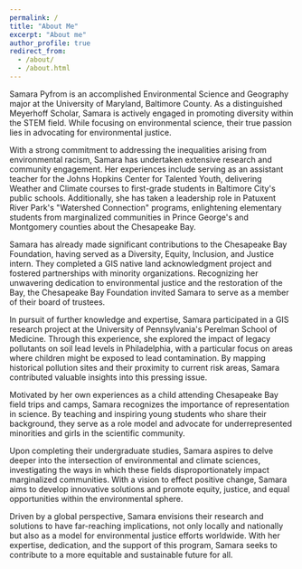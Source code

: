 ```yaml
---
permalink: /
title: "About Me"
excerpt: "About me"
author_profile: true
redirect_from: 
  - /about/
  - /about.html
---
```

Samara Pyfrom is an accomplished Environmental Science and Geography major at the University of Maryland, Baltimore County. As a distinguished Meyerhoff Scholar, Samara is actively engaged in promoting diversity within the STEM field. While focusing on environmental science, their true passion lies in advocating for environmental justice.

With a strong commitment to addressing the inequalities arising from environmental racism, Samara has undertaken extensive research and community engagement. Her experiences include serving as an assistant teacher for the Johns Hopkins Center for Talented Youth, delivering Weather and Climate courses to first-grade students in Baltimore City's public schools. Additionally, she has taken a leadership role in Patuxent River Park's "Watershed Connection" programs, enlightening elementary students from marginalized communities in Prince George's and Montgomery counties about the Chesapeake Bay.

Samara has already made significant contributions to the Chesapeake Bay Foundation, having served as a Diversity, Equity, Inclusion, and Justice intern. They completed a GIS native land acknowledgment project and fostered partnerships with minority organizations. Recognizing her unwavering dedication to environmental justice and the restoration of the Bay, the Chesapeake Bay Foundation invited Samara to serve as a member of their board of trustees.

In pursuit of further knowledge and expertise, Samara participated in a GIS research project at the University of Pennsylvania's Perelman School of Medicine. Through this experience, she explored the impact of legacy pollutants on soil lead levels in Philadelphia, with a particular focus on areas where children might be exposed to lead contamination. By mapping historical pollution sites and their proximity to current risk areas, Samara contributed valuable insights into this pressing issue.

Motivated by her own experiences as a child attending Chesapeake Bay field trips and camps, Samara recognizes the importance of representation in science. By teaching and inspiring young students who share their background, they serve as a role model and advocate for underrepresented minorities and girls in the scientific community.

Upon completing their undergraduate studies, Samara aspires to delve deeper into the intersection of environmental and climate sciences, investigating the ways in which these fields disproportionately impact marginalized communities. With a vision to effect positive change, Samara aims to develop innovative solutions and promote equity, justice, and equal opportunities within the environmental sphere.

Driven by a global perspective, Samara envisions their research and solutions to have far-reaching implications, not only locally and nationally but also as a model for environmental justice efforts worldwide. With her expertise, dedication, and the support of this program, Samara seeks to contribute to a more equitable and sustainable future for all.






